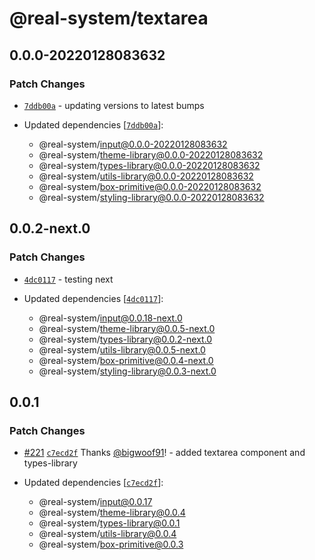 # @real-system/textarea

## 0.0.0-20220128083632

### Patch Changes

- [`7ddb00a`](https://github.com/bigwoof91/real-system/commit/7ddb00a6101952bac809ed5ac81326e293a9b3ef) - updating versions to latest bumps

- Updated dependencies [[`7ddb00a`](https://github.com/bigwoof91/real-system/commit/7ddb00a6101952bac809ed5ac81326e293a9b3ef)]:
  - @real-system/input@0.0.0-20220128083632
  - @real-system/theme-library@0.0.0-20220128083632
  - @real-system/types-library@0.0.0-20220128083632
  - @real-system/utils-library@0.0.0-20220128083632
  - @real-system/box-primitive@0.0.0-20220128083632
  - @real-system/styling-library@0.0.0-20220128083632

## 0.0.2-next.0

### Patch Changes

- [`4dc0117`](https://github.com/bigwoof91/real-system/commit/4dc011714decda9c3adacb0c2620c9cf45f9a620) - testing next

- Updated dependencies [[`4dc0117`](https://github.com/bigwoof91/real-system/commit/4dc011714decda9c3adacb0c2620c9cf45f9a620)]:
  - @real-system/input@0.0.18-next.0
  - @real-system/theme-library@0.0.5-next.0
  - @real-system/types-library@0.0.2-next.0
  - @real-system/utils-library@0.0.5-next.0
  - @real-system/box-primitive@0.0.4-next.0
  - @real-system/styling-library@0.0.3-next.0

## 0.0.1

### Patch Changes

- [#221](https://github.com/bigwoof91/real-system/pull/221) [`c7ecd2f`](https://github.com/bigwoof91/real-system/commit/c7ecd2f24374bf20801b76cd21a52e62b348be6b) Thanks [@bigwoof91](https://github.com/bigwoof91)! - added textarea component and types-library

- Updated dependencies [[`c7ecd2f`](https://github.com/bigwoof91/real-system/commit/c7ecd2f24374bf20801b76cd21a52e62b348be6b)]:
  - @real-system/input@0.0.17
  - @real-system/theme-library@0.0.4
  - @real-system/types-library@0.0.1
  - @real-system/utils-library@0.0.4
  - @real-system/box-primitive@0.0.3
